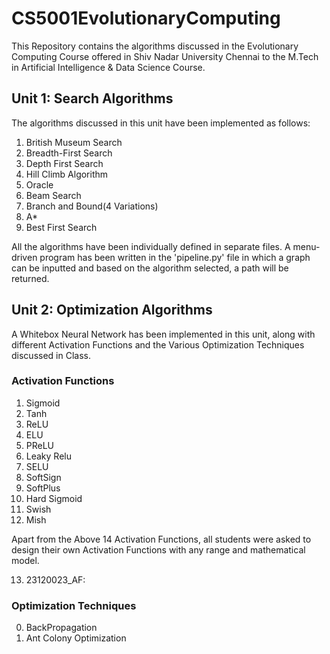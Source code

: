 # CS5001EvolutionaryComputing

This Repository contains the algorithms discussed in the Evolutionary Computing Course offered in Shiv Nadar University Chennai to the M.Tech in Artificial Intelligence & Data Science Course.

## Unit 1: Search Algorithms

The algorithms discussed in this unit have been implemented as follows:

1. British Museum Search
2. Breadth-First Search
3. Depth First Search
4. Hill Climb Algorithm
5. Oracle
6. Beam Search
7. Branch and Bound(4 Variations)
8. A*
9. Best First Search

All the algorithms have been individually defined in separate files. A menu-driven program has been written in the 'pipeline.py' file in which a graph can be inputted and based on the algorithm selected, a path will be returned.


## Unit 2: Optimization Algorithms

A Whitebox Neural Network has been implemented in this unit, along with different Activation Functions and the Various Optimization Techniques discussed in Class.

### Activation Functions

1. Sigmoid
2. Tanh
3. ReLU
4. ELU
5. PReLU
6. Leaky Relu
7. SELU
8. SoftSign
9. SoftPlus
10. Hard Sigmoid
11. Swish
12. Mish

Apart from the Above 14 Activation Functions, all students were asked to design their own Activation Functions with any range and mathematical model.

13. 23120023_AF:

### Optimization Techniques

0. BackPropagation
1. Ant Colony Optimization
